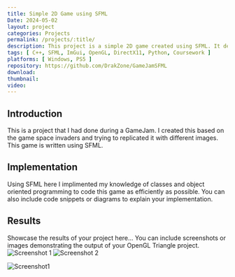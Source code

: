 ```yaml
---
title: Simple 2D Game using SFML
Date: 2024-05-02
layout: project
categories: Projects
permalink: /projects/:title/
description: This project is a simple 2D game created using SFML. It demonstrates basic game development concepts and showcases my skills in game programming.
tags: [ C++, SFML, ImGui, OpenGL, DirectX11, Python, Coursework ]
platforms: [ Windows, PS5 ]
repository: https://github.com/DrakZone/GameJamSFML
download: 
thumbnail:
video:
---
```

## Introduction
This is a project that I had done during a GameJam. I created this based on the game space invaders and trying to replicated it with different images. This game is written using SFML.

## Implementation
Using SFML here I implimented my knowledge of classes and object oriented programming to code this game as efficiently as possible.
You can also include code snippets or diagrams to explain your implementation.

## Results
Showcase the results of your project here...
You can include screenshots or images demonstrating the output of your OpenGL Triangle project.
<img src="image1.jpg" alt="Screenshot 1">
<img src="image2.jpg" alt="Screenshot 2">

![Screenshot1]()